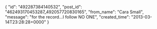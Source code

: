  {
   "id": "492287384140532",
   "post_id": "462493170453287_492057720830165",
   "from_name": "Cara Small",
   "message": "for the record...I follow NO ONE",
   "created_time": "2013-03-14T23:28:28+0000"
 }

